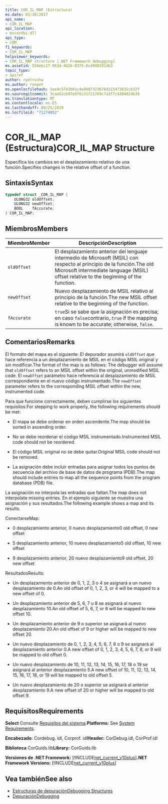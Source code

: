 ```yaml
---
title: COR_IL_MAP (Estructura)
ms.date: 03/30/2017
api_name:
- COR_IL_MAP
api_location:
- mscordbi.dll
api_type:
- COM
f1_keywords:
- COR_IL_MAP
helpviewer_keywords:
- COR_IL_MAP structure [.NET Framework debugging]
ms.assetid: 534ebc17-963d-4b26-8375-8cd940281db3
topic_type:
- apiref
author: rpetrusha
ms.author: ronpet
ms.openlocfilehash: 5ae4c5743b01c4a9087323678d315473631cb32f
ms.sourcegitcommit: 3caa92cb97e9f6c31f21769c7a3f7c4304024b39
ms.translationtype: MT
ms.contentlocale: es-ES
ms.lasthandoff: 09/25/2019
ms.locfileid: "71274052"
---
```

# <a name="cor_il_map-structure"></a><span data-ttu-id="3aecb-102">COR_IL_MAP (Estructura)</span><span class="sxs-lookup"><span data-stu-id="3aecb-102">COR_IL_MAP Structure</span></span>
<span data-ttu-id="3aecb-103">Especifica los cambios en el desplazamiento relativo de una función.</span><span class="sxs-lookup"><span data-stu-id="3aecb-103">Specifies changes in the relative offset of a function.</span></span>  
  
## <a name="syntax"></a><span data-ttu-id="3aecb-104">Sintaxis</span><span class="sxs-lookup"><span data-stu-id="3aecb-104">Syntax</span></span>  
  
```cpp  
typedef struct _COR_IL_MAP {  
    ULONG32 oldOffset;   
    ULONG32 newOffset;   
    BOOL    fAccurate;  
} COR_IL_MAP;  
```  
  
## <a name="members"></a><span data-ttu-id="3aecb-105">Miembros</span><span class="sxs-lookup"><span data-stu-id="3aecb-105">Members</span></span>  
  
|<span data-ttu-id="3aecb-106">Miembro</span><span class="sxs-lookup"><span data-stu-id="3aecb-106">Member</span></span>|<span data-ttu-id="3aecb-107">Descripción</span><span class="sxs-lookup"><span data-stu-id="3aecb-107">Description</span></span>|  
|------------|-----------------|  
|`oldOffset`|<span data-ttu-id="3aecb-108">El desplazamiento anterior del lenguaje intermedio de Microsoft (MSIL) con respecto al principio de la función.</span><span class="sxs-lookup"><span data-stu-id="3aecb-108">The old Microsoft intermediate language (MSIL) offset relative to the beginning of the function.</span></span>|  
|`newOffset`|<span data-ttu-id="3aecb-109">Nuevo desplazamiento de MSIL relativo al principio de la función.</span><span class="sxs-lookup"><span data-stu-id="3aecb-109">The new MSIL offset relative to the beginning of the function.</span></span>|  
|`fAccurate`|<span data-ttu-id="3aecb-110">`true`Si se sabe que la asignación es precisa; en caso `false`contrario,.</span><span class="sxs-lookup"><span data-stu-id="3aecb-110">`true` if the mapping is known to be accurate; otherwise, `false`.</span></span>|  
  
## <a name="remarks"></a><span data-ttu-id="3aecb-111">Comentarios</span><span class="sxs-lookup"><span data-stu-id="3aecb-111">Remarks</span></span>  
 <span data-ttu-id="3aecb-112">El formato del mapa es el siguiente: El depurador asumirá `oldOffset` que hace referencia a un desplazamiento de MSIL en el código MSIL original y sin modificar.</span><span class="sxs-lookup"><span data-stu-id="3aecb-112">The format of the map is as follows: The debugger will assume that `oldOffset` refers to an MSIL offset within the original, unmodified MSIL code.</span></span> <span data-ttu-id="3aecb-113">El `newOffset` parámetro hace referencia al desplazamiento de MSIL correspondiente en el nuevo código instrumentado.</span><span class="sxs-lookup"><span data-stu-id="3aecb-113">The `newOffset` parameter refers to the corresponding MSIL offset within the new, instrumented code.</span></span>  
  
 <span data-ttu-id="3aecb-114">Para que funcione correctamente, deben cumplirse los siguientes requisitos:</span><span class="sxs-lookup"><span data-stu-id="3aecb-114">For stepping to work properly, the following requirements should be met:</span></span>  
  
- <span data-ttu-id="3aecb-115">El mapa se debe ordenar en orden ascendente.</span><span class="sxs-lookup"><span data-stu-id="3aecb-115">The map should be sorted in ascending order.</span></span>  
  
- <span data-ttu-id="3aecb-116">No se debe reordenar el código MSIL instrumentado.</span><span class="sxs-lookup"><span data-stu-id="3aecb-116">Instrumented MSIL code should not be reordered.</span></span>  
  
- <span data-ttu-id="3aecb-117">El código MSIL original no se debe quitar.</span><span class="sxs-lookup"><span data-stu-id="3aecb-117">Original MSIL code should not be removed.</span></span>  
  
- <span data-ttu-id="3aecb-118">La asignación debe incluir entradas para asignar todos los puntos de secuencia del archivo de base de datos de programa (PDB).</span><span class="sxs-lookup"><span data-stu-id="3aecb-118">The map should include entries to map all the sequence points from the program database (PDB) file.</span></span>  
  
 <span data-ttu-id="3aecb-119">La asignación no interpola las entradas que faltan.</span><span class="sxs-lookup"><span data-stu-id="3aecb-119">The map does not interpolate missing entries.</span></span> <span data-ttu-id="3aecb-120">En el ejemplo siguiente se muestra una asignación y sus resultados.</span><span class="sxs-lookup"><span data-stu-id="3aecb-120">The following example shows a map and its results.</span></span>  
  
 <span data-ttu-id="3aecb-121">Conectarse</span><span class="sxs-lookup"><span data-stu-id="3aecb-121">Map:</span></span>  
  
- <span data-ttu-id="3aecb-122">0 desplazamiento anterior, 0 nuevo desplazamiento</span><span class="sxs-lookup"><span data-stu-id="3aecb-122">0 old offset, 0 new offset</span></span>  
  
- <span data-ttu-id="3aecb-123">5 desplazamiento anterior, 10 nuevo desplazamiento</span><span class="sxs-lookup"><span data-stu-id="3aecb-123">5 old offset, 10 new offset</span></span>  
  
- <span data-ttu-id="3aecb-124">9 desplazamiento anterior, 20 nuevo desplazamiento</span><span class="sxs-lookup"><span data-stu-id="3aecb-124">9 old offset, 20 new offset</span></span>  
  
 <span data-ttu-id="3aecb-125">Resultados</span><span class="sxs-lookup"><span data-stu-id="3aecb-125">Results:</span></span>  
  
- <span data-ttu-id="3aecb-126">Un desplazamiento anterior de 0, 1, 2, 3 o 4 se asignará a un nuevo desplazamiento de 0.</span><span class="sxs-lookup"><span data-stu-id="3aecb-126">An old offset of 0, 1, 2, 3, or 4 will be mapped to a new offset of 0.</span></span>  
  
- <span data-ttu-id="3aecb-127">Un desplazamiento anterior de 5, 6, 7 u 8 se asignará al nuevo desplazamiento 10.</span><span class="sxs-lookup"><span data-stu-id="3aecb-127">An old offset of 5, 6, 7, or 8 will be mapped to new offset 10.</span></span>  
  
- <span data-ttu-id="3aecb-128">Un desplazamiento anterior de 9 o superior se asignará al nuevo desplazamiento 20.</span><span class="sxs-lookup"><span data-stu-id="3aecb-128">An old offset of 9 or higher will be mapped to new offset 20.</span></span>  
  
- <span data-ttu-id="3aecb-129">Un nuevo desplazamiento de 0, 1, 2, 3, 4, 5, 6, 7, 8 o 9 se asignará al desplazamiento anterior 0.</span><span class="sxs-lookup"><span data-stu-id="3aecb-129">A new offset of 0, 1, 2, 3, 4, 5, 6, 7, 8, or 9 will be mapped to old offset 0.</span></span>  
  
- <span data-ttu-id="3aecb-130">Un nuevo desplazamiento de 10, 11, 12, 13, 14, 15, 16, 17, 18 o 19 se asignará al anterior desplazamiento 5.</span><span class="sxs-lookup"><span data-stu-id="3aecb-130">A new offset of 10, 11, 12, 13, 14, 15, 16, 17, 18, or 19 will be mapped to old offset 5.</span></span>  
  
- <span data-ttu-id="3aecb-131">Un nuevo desplazamiento de 20 o superior se asignará al anterior desplazamiento 9.</span><span class="sxs-lookup"><span data-stu-id="3aecb-131">A new offset of 20 or higher will be mapped to old offset 9.</span></span>  
  
## <a name="requirements"></a><span data-ttu-id="3aecb-132">Requisitos</span><span class="sxs-lookup"><span data-stu-id="3aecb-132">Requirements</span></span>  
 <span data-ttu-id="3aecb-133">**Select** Consulte [Requisitos del sistema](../../get-started/system-requirements.md).</span><span class="sxs-lookup"><span data-stu-id="3aecb-133">**Platforms:** See [System Requirements](../../get-started/system-requirements.md).</span></span>  
  
 <span data-ttu-id="3aecb-134">**Encabezado**: Cordebug. idl, Corprof. idl</span><span class="sxs-lookup"><span data-stu-id="3aecb-134">**Header:** CorDebug.idl, CorProf.idl</span></span>  
  
 <span data-ttu-id="3aecb-135">**Biblioteca** CorGuids.lib</span><span class="sxs-lookup"><span data-stu-id="3aecb-135">**Library:** CorGuids.lib</span></span>  
  
 <span data-ttu-id="3aecb-136">**Versiones de .NET Framework:** [!INCLUDE[net_current_v10plus](../../../../includes/net-current-v10plus-md.md)]</span><span class="sxs-lookup"><span data-stu-id="3aecb-136">**.NET Framework Versions:** [!INCLUDE[net_current_v10plus](../../../../includes/net-current-v10plus-md.md)]</span></span>  
  
## <a name="see-also"></a><span data-ttu-id="3aecb-137">Vea también</span><span class="sxs-lookup"><span data-stu-id="3aecb-137">See also</span></span>

- [<span data-ttu-id="3aecb-138">Estructuras de depuración</span><span class="sxs-lookup"><span data-stu-id="3aecb-138">Debugging Structures</span></span>](debugging-structures.md)
- [<span data-ttu-id="3aecb-139">Depuración</span><span class="sxs-lookup"><span data-stu-id="3aecb-139">Debugging</span></span>](index.md)
